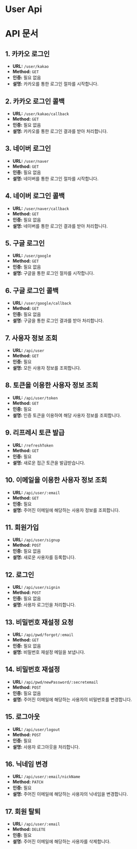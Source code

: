 # User Api

# API 문서 

## 1. 카카오 로그인
- **URL:** `/user/kakao`
- **Method:** `GET`
- **인증:** 필요 없음
- **설명:** 카카오를 통한 로그인 절차를 시작합니다.

## 2. 카카오 로그인 콜백
- **URL:** `/user/kakao/callback`
- **Method:** `GET`
- **인증:** 필요 없음
- **설명:** 카카오를 통한 로그인 결과를 받아 처리합니다.

## 3. 네이버 로그인
- **URL:** `/user/naver`
- **Method:** `GET`
- **인증:** 필요 없음
- **설명:** 네이버를 통한 로그인 절차를 시작합니다.

## 4. 네이버 로그인 콜백
- **URL:** `/user/naver/callback`
- **Method:** `GET`
- **인증:** 필요 없음
- **설명:** 네이버를 통한 로그인 결과를 받아 처리합니다.

## 5. 구글 로그인
- **URL:** `/user/google`
- **Method:** `GET`
- **인증:** 필요 없음
- **설명:** 구글을 통한 로그인 절차를 시작합니다.

## 6. 구글 로그인 콜백
- **URL:** `/user/google/callback`
- **Method:** `GET`
- **인증:** 필요 없음
- **설명:** 구글을 통한 로그인 결과를 받아 처리합니다.

## 7. 사용자 정보 조회
- **URL:** `/api/user`
- **Method:** `GET`
- **인증:** 필요
- **설명:** 모든 사용자 정보를 조회합니다.

## 8. 토큰을 이용한 사용자 정보 조회
- **URL:** `/api/user/token`
- **Method:** `GET`
- **인증:** 필요
- **설명:** 인증 토큰을 이용하여 해당 사용자 정보를 조회합니다.

## 9. 리프레시 토큰 발급
- **URL:** `/refreshToken`
- **Method:** `GET`
- **인증:** 필요
- **설명:** 새로운 접근 토큰을 발급받습니다.

## 10. 이메일을 이용한 사용자 정보 조회
- **URL:** `/api/user/:email`
- **Method:** `GET`
- **인증:** 필요
- **설명:** 주어진 이메일에 해당하는 사용자 정보를 조회합니다.

## 11. 회원가입
- **URL:** `/api/user/signup`
- **Method:** `POST`
- **인증:** 필요 없음
- **설명:** 새로운 사용자를 등록합니다.

## 12. 로그인
- **URL:** `/api/user/signin`
- **Method:** `POST`
- **인증:** 필요 없음
- **설명:** 사용자 로그인을 처리합니다.

## 13. 비밀번호 재설정 요청
- **URL:** `/api/pwd/forgot/:email`
- **Method:** `GET`
- **인증:** 필요 없음
- **설명:** 비밀번호 재설정 메일을 보냅니다.

## 14. 비밀번호 재설정
- **URL:** `/api/pwd/newPassword/:secretemail`
- **Method:** `POST`
- **인증:** 필요 없음
- **설명:** 주어진 이메일에 해당하는 사용자의 비밀번호를 변경합니다.

## 15. 로그아웃
- **URL:** `/api/user/logout`
- **Method:** `POST`
- **인증:** 필요
- **설명:** 사용자 로그아웃을 처리합니다.

## 16. 닉네임 변경
- **URL:** `/api/user/:email/nickName`
- **Method:** `PATCH`
- **인증:** 필요
- **설명:** 주어진 이메일에 해당하는 사용자의 닉네임을 변경합니다.

## 17. 회원 탈퇴
- **URL:** `/api/user/:email`
- **Method:** `DELETE`
- **인증:** 필요
- **설명:** 주어진 이메일에 해당하는 사용자를 삭제합니다.
